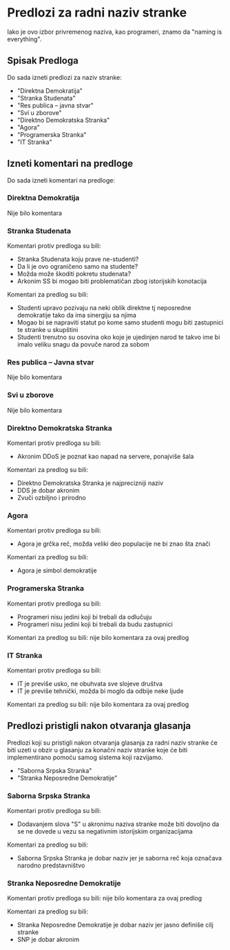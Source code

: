 # Predlozi za radni naziv stranke 

Iako je ovo izbor privremenog naziva, kao programeri, znamo da "naming is everything".

## Spisak Predloga

Do sada izneti predlozi za naziv stranke:

- "Direktna Demokratija"
- "Stranka Studenata"
- "Res publica – javna stvar"
- "Svi u zborove"
- "Direktno Demokratska Stranka"
- "Agora"
- "Programerska Stranka"
- "IT Stranka"

## Izneti komentari na predloge

Do sada izneti komentari na predloge:

### Direktna Demokratija

Nije bilo komentara

### Stranka Studenata

Komentari protiv predloga su bili:
- Stranka Studenata koju prave ne-studenti?
- Da li je ovo ograničeno samo na studente?
- Možda može škoditi pokretu studenata?
- Arkonim SS bi mogao biti problematičan zbog istorijskih konotacija

Komentari za predlog su bili:
- Studenti upravo pozivaju na neki oblik direktne tj neposredne demokratije tako da ima sinergiju sa njima
- Mogao bi se napraviti statut po kome samo studenti mogu biti zastupnici te stranke u skupštini
- Studenti trenutno su osovina oko koje je ujedinjen narod te takvo ime bi imalo veliku snagu da povuče narod za sobom

### Res publica – Javna stvar

Nije bilo komentara

### Svi u zborove

Nije bilo komentara

### Direktno Demokratska Stranka

Komentari protiv predloga su bili:
- Akronim DDoS je poznat kao napad na servere, ponajviše šala

Komentari za predlog su bili:
- Direktno Demokratska Stranka je najprecizniji naziv
- DDS je dobar akronim
- Zvuči ozbiljno i prirodno

### Agora

Komentari protiv predloga su bili:
- Agora je grčka reč, možda veliki deo populacije ne bi znao šta znači

Komentari za predlog su bili:
- Agora je simbol demokratije

### Programerska Stranka

Komentari protiv predloga su bili:
- Programeri nisu jedini koji bi trebali da odlučuju
- Programeri nisu jedini koji bi trebali da budu zastupnici

Komentari za predlog su bili:
nije bilo komentara za ovaj predlog

### IT Stranka

Komentari protiv predloga su bili:
- IT je previše usko, ne obuhvata sve slojeve društva
- IT je previše tehnički, možda bi moglo da odbije neke ljude

Komentari za predlog su bili:
nije bilo komentara za ovaj predlog

## Predlozi pristigli nakon otvaranja glasanja

Predlozi koji su pristigli nakon otvaranja glasanja za radni naziv stranke će biti uzeti u obzir u glasanju za konačni naziv stranke koje će biti implementirano pomoću samog sistema koji razvijamo.

- "Saborna Srpska Stranka"
- "Stranka Neposredne Demokratije"

### Saborna Srpska Stranka

Komentari protiv predloga su bili:
- Dodavanjem slova "S" u akronimu naziva stranke može biti dovoljno da se ne dovede u vezu sa negativnim istorijskim organizacijama

Komentari za predlog su bili:
- Saborna Srpska Stranka je dobar naziv jer je saborna reč koja označava narodno predstavništvo

### Stranka Neposredne Demokratije

Komentari protiv predloga su bili:
nije bilo komentara za ovaj predlog

Komentari za predlog su bili:
- Stranka Neposredne Demokratije je dobar naziv jer jasno definiše cilj stranke
- SNP je dobar akronim
